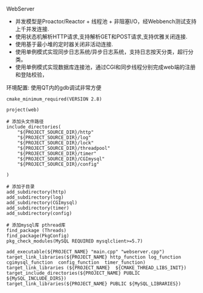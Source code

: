 

WebServer


- 并发模型是Proactor/Reactor + 线程池 + 非阻塞I/O，经Webbench测试支持上千并发连接.
- 使用状态机解析HTTP请求,支持解析GET和POST请求,支持优雅关闭连接.
- 使用基于最小堆的定时器关闭非活动连接.
- 使用单例模式实现同步日志系统/异步日志系统，支持日志按天分类，超行分类。
- 使用单例模式实现数据库连接池，通过CGI和同步线程分别完成web端的注册和登陆校验，



环境配置: 使用QT内的gdb调试非常方便
```
cmake_minimum_required(VERSION 2.8)

project(web)

# 添加头文件路径
include_directories(
    "${PROJECT_SOURCE_DIR}/http"
    "${PROJECT_SOURCE_DIR}/log"
    "${PROJECT_SOURCE_DIR}/lock"
    "${PROJECT_SOURCE_DIR}/threadpool"
    "${PROJECT_SOURCE_DIR}/timer"
    "${PROJECT_SOURCE_DIR}/CGImysql"
    "${PROJECT_SOURCE_DIR}/config"

)

# 添加子目录
add_subdirectory(http)
add_subdirectory(log)
add_subdirectory(CGImysql)
add_subdirectory(timer)
add_subdirectory(config)

# 添加mysql库 pthread库
find_package (Threads)
find_package(PkgConfig)
pkg_check_modules(MySQL REQUIRED mysqlclient>=5.7)

add_executable(${PROJECT_NAME} "main.cpp" "webserver.cpp")
target_link_libraries(${PROJECT_NAME} http_function log_function cgimysql_function  config_function  timer_function)
target_link_libraries (${PROJECT_NAME}  ${CMAKE_THREAD_LIBS_INIT})
target_include_directories(${PROJECT_NAME} PUBLIC ${MySQL_INCLUDE_DIRS})
target_link_libraries(${PROJECT_NAME} PUBLIC ${MySQL_LIBRARIES})

```


